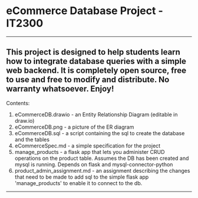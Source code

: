 # eCommerce Database Project - IT2300
---
This project is designed to help students learn how to integrate database queries with a simple web backend. It is completely open source, free to use and free to modify and distribute. No warranty whatsoever. Enjoy!
---
Contents:
1. eCommerceDB.drawio - an Entity Relationship Diagram (editable in draw.io)
2. eCommerceDB.png - a picture of the ER diagram
3. eCommerceDB.sql - a script containing the sql to create the database and the tables
4. eCommerceSpec.md - a simple specification for the project
5. manage_products - a flask app that lets you administer CRUD operations on the product table. Assumes the DB has been created and mysql is running. Depends on flask and mysql-connector-python
6. product_admin_assignment.md - an assignment describing the changes that need to be made to add sql to the simple flask app 'manage_products' to enable it to connect to the db.


---
